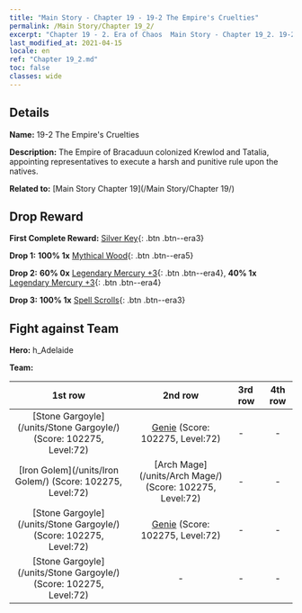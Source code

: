 ```yaml
---
title: "Main Story - Chapter 19 - 19-2 The Empire's Cruelties"
permalink: /Main Story/Chapter 19_2/
excerpt: "Chapter 19 - 2. Era of Chaos  Main Story - Chapter 19_2. 19-2 The Empire's Cruelties"
last_modified_at: 2021-04-15
locale: en
ref: "Chapter 19_2.md"
toc: false
classes: wide
---
```


## Details

 **Name:** 19-2 The Empire's Cruelties

 **Description:** The Empire of Bracaduun colonized Krewlod and Tatalia, appointing representatives to execute a harsh and punitive rule upon the natives.

 **Related to:** [Main Story Chapter 19](/Main Story/Chapter 19/)

## Drop Reward

 **First Complete Reward:** [Silver Key](/Items/con_693/){: .btn .btn--era3}

 **Drop 1:** **100% 1x** [Mythical Wood](/Items/mat_62/){: .btn .btn--era5}

 **Drop 2:** **60% 0x** [Legendary Mercury +3](/Items/mat_56/){: .btn .btn--era4}, **40% 1x** [Legendary Mercury +3](/Items/mat_56/){: .btn .btn--era4}

 **Drop 3:** **100% 1x** [Spell Scrolls](/Items/con_694/){: .btn .btn--era3}


## Fight against Team
 **Hero:** h_Adelaide

 **Team:**


  | 1st row | 2nd row | 3rd row | 4th row |
  |:----:|:----:|:----|:----:|
  | [Stone Gargoyle](/units/Stone Gargoyle/) (Score: 102275, Level:72)  | [Genie](/units/Genie/) (Score: 102275, Level:72)  | - | - |
  | [Iron Golem](/units/Iron Golem/) (Score: 102275, Level:72)  | [Arch Mage](/units/Arch Mage/) (Score: 102275, Level:72)  | - | - |
  | [Stone Gargoyle](/units/Stone Gargoyle/) (Score: 102275, Level:72)  | [Genie](/units/Genie/) (Score: 102275, Level:72)  | - | - |
  | [Stone Gargoyle](/units/Stone Gargoyle/) (Score: 102275, Level:72)  | - | - | - |



